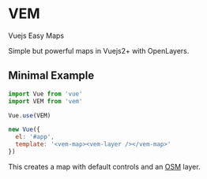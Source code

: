 # VEM

Vuejs Easy Maps

Simple but powerful maps in Vuejs2+ with OpenLayers.

## Minimal Example

```js
import Vue from 'vue'
import VEM from 'vem'

Vue.use(VEM)

new Vue({
  el: '#app',
  template: '<vem-map><vem-layer /></vem-map>'
})
```

This creates a map with default controls and an [OSM](https://openstreetmap.org) layer.
